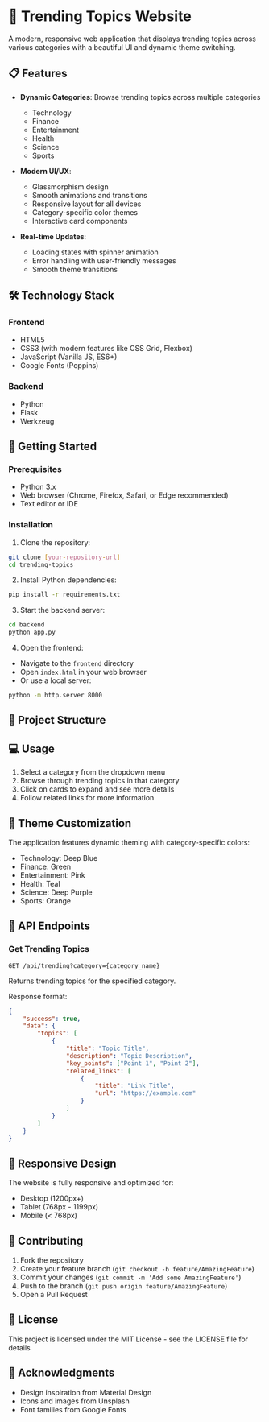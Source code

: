 # 🌟 Trending Topics Website

A modern, responsive web application that displays trending topics across various categories with a beautiful UI and dynamic theme switching.

## 📋 Features

- **Dynamic Categories**: Browse trending topics across multiple categories
  - Technology
  - Finance
  - Entertainment
  - Health
  - Science
  - Sports

- **Modern UI/UX**:
  - Glassmorphism design
  - Smooth animations and transitions
  - Responsive layout for all devices
  - Category-specific color themes
  - Interactive card components

- **Real-time Updates**:
  - Loading states with spinner animation
  - Error handling with user-friendly messages
  - Smooth theme transitions

## 🛠️ Technology Stack

### Frontend
- HTML5
- CSS3 (with modern features like CSS Grid, Flexbox)
- JavaScript (Vanilla JS, ES6+)
- Google Fonts (Poppins)

### Backend
- Python
- Flask
- Werkzeug

## 🚀 Getting Started

### Prerequisites
- Python 3.x
- Web browser (Chrome, Firefox, Safari, or Edge recommended)
- Text editor or IDE

### Installation

1. Clone the repository:
```bash
git clone [your-repository-url]
cd trending-topics
```

2. Install Python dependencies:
```bash
pip install -r requirements.txt
```

3. Start the backend server:
```bash
cd backend
python app.py
```

4. Open the frontend:
- Navigate to the `frontend` directory
- Open `index.html` in your web browser
- Or use a local server:
```bash
python -m http.server 8000
```

## 📁 Project Structure 

## 💻 Usage

1. Select a category from the dropdown menu
2. Browse through trending topics in that category
3. Click on cards to expand and see more details
4. Follow related links for more information

## 🎨 Theme Customization

The application features dynamic theming with category-specific colors:
- Technology: Deep Blue
- Finance: Green
- Entertainment: Pink
- Health: Teal
- Science: Deep Purple
- Sports: Orange

## 🔧 API Endpoints

### Get Trending Topics
```
GET /api/trending?category={category_name}
```

Returns trending topics for the specified category.

Response format:
```json
{
    "success": true,
    "data": {
        "topics": [
            {
                "title": "Topic Title",
                "description": "Topic Description",
                "key_points": ["Point 1", "Point 2"],
                "related_links": [
                    {
                        "title": "Link Title",
                        "url": "https://example.com"
                    }
                ]
            }
        ]
    }
}
```

## 📱 Responsive Design

The website is fully responsive and optimized for:
- Desktop (1200px+)
- Tablet (768px - 1199px)
- Mobile (< 768px)

## 🤝 Contributing

1. Fork the repository
2. Create your feature branch (`git checkout -b feature/AmazingFeature`)
3. Commit your changes (`git commit -m 'Add some AmazingFeature'`)
4. Push to the branch (`git push origin feature/AmazingFeature`)
5. Open a Pull Request

## 📄 License

This project is licensed under the MIT License - see the LICENSE file for details

## 👏 Acknowledgments

- Design inspiration from Material Design
- Icons and images from Unsplash
- Font families from Google Fonts

